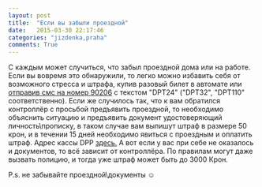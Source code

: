 ```yaml
---
layout: post
title:  "Если вы забыли проездной"
date:   2015-03-30 22:17:46
categories: "jizdenka,praha"
comments: True
---
```

С каждым может случиться, что забыл проездной дома или на работе. Если вы вовремя это обнаружили, то легко можно избавить себя от возможного стресса и штрафа, купив разовый билет в автомате 
или <a href="http://www.smsjizdenka.cz/MATicketsDPP/sms/index.do" target="_blank">отправив смс на номер 90206</a> с текстом "DPT24" ("DPT32", "DPT110" соответственно).
Если же случилось так, что к вам обратился контроллёр с просьбой предъявить проездной, то необходимо объяснить ситуацию и предъявить документ удостоверяющий личность\прописку, в таком случае вам выпишут штраф в размере 50 крон, и в течении 15 дней необходимо явиться с проездным и оплатить 
штраф. Адрес кассы DPP <a href="http://www.dpp.cz/doplatkova-pokladna/" target="_blank">здесь.</a> А вот если у вас при себе не оказалось и документов, то всё зависит от контроллёра. 
По правилам могут даже вызвать полицию, и тогда уже штраф может быть до 3000 Крон. 

P.s. не забывайте проездной\документы ☺
<!--more-->
